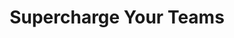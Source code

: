 ---
title: "Supercharge Your Teams"
description: "Get access to guidance proven by six years of research and data from over 31,000 professionals worldwide."
draft: false
bg_image: "images/featue-bg.jpg"
---